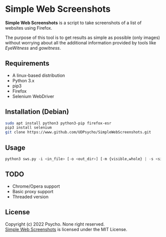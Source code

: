 # Simple Web Screenshots

**Simple Web Screenshots** is a script to take screenshots of a list of websites using Firefox.

The purpose of this tool is to get results as simple as possible (only images) without worrying about all the additional information provided by tools like *EyeWitness* and *gowitness*.

## Requirements

* A linux-based distribution
* Python 3.x
* pip3
* Firefox
* Selenium WebDriver

## Installation (Debian)

```bash
sudo apt install python3 python3-pip firefox-esr
pip3 install selenium
git clone https://www.github.com/UDPsycho/SimpleWebScreenshots.git
```

## Usage

```python
python3 sws.py -i <in_file> [-o <out_dir>] [-m {visible,whole} | -s <size>] [-w <time>]
```

## TODO

* Chrome/Opera support
* Basic proxy support
* Threaded version

## License

Copyright (c) 2022 Psycho. None right reserved.  
[Simple Web Screenshots](https://github.com/UDPsycho/SimpleWebScreenshots) is licensed under the MIT License.
